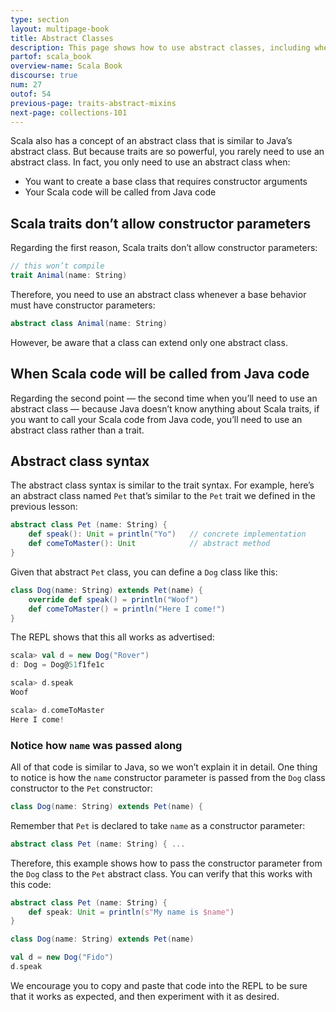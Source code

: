 ```yaml
---
type: section
layout: multipage-book
title: Abstract Classes
description: This page shows how to use abstract classes, including when and why you should use abstract classes.
partof: scala_book
overview-name: Scala Book
discourse: true
num: 27
outof: 54
previous-page: traits-abstract-mixins
next-page: collections-101
---
```




Scala also has a concept of an abstract class that is similar to Java’s abstract class. But because traits are so powerful, you rarely need to use an abstract class. In fact, you only need to use an abstract class when:

- You want to create a base class that requires constructor arguments
- Your Scala code will be called from Java code



## Scala traits don’t allow constructor parameters

Regarding the first reason, Scala traits don’t allow constructor parameters:

```scala
// this won’t compile
trait Animal(name: String)
```

Therefore, you need to use an abstract class whenever a base behavior must have constructor parameters:

```scala
abstract class Animal(name: String)
```

However, be aware that a class can extend only one abstract class.



## When Scala code will be called from Java code

Regarding the second point — the second time when you’ll need to use an abstract class — because Java doesn’t know anything about Scala traits, if you want to call your Scala code from Java code, you’ll need to use an abstract class rather than a trait.



## Abstract class syntax

The abstract class syntax is similar to the trait syntax. For example, here’s an abstract class named `Pet` that’s similar to the `Pet` trait we defined in the previous lesson:

```scala
abstract class Pet (name: String) {
    def speak(): Unit = println("Yo")   // concrete implementation
    def comeToMaster(): Unit            // abstract method
}
```

Given that abstract `Pet` class, you can define a `Dog` class like this:

```scala
class Dog(name: String) extends Pet(name) {
    override def speak() = println("Woof")
    def comeToMaster() = println("Here I come!")
}
```

The REPL shows that this all works as advertised:

```scala
scala> val d = new Dog("Rover")
d: Dog = Dog@51f1fe1c

scala> d.speak
Woof

scala> d.comeToMaster
Here I come!
```

### Notice how `name` was passed along

All of that code is similar to Java, so we won’t explain it in detail. One thing to notice is how the `name` constructor parameter is passed from the `Dog` class constructor to the `Pet` constructor:

```scala
class Dog(name: String) extends Pet(name) {
```

Remember that `Pet` is declared to take `name` as a constructor parameter:

```scala
abstract class Pet (name: String) { ...
```

Therefore, this example shows how to pass the constructor parameter from the `Dog` class to the `Pet` abstract class. You can verify that this works with this code:

```scala
abstract class Pet (name: String) {
    def speak: Unit = println(s"My name is $name")
}

class Dog(name: String) extends Pet(name)

val d = new Dog("Fido")
d.speak
```

We encourage you to copy and paste that code into the REPL to be sure that it works as expected, and then experiment with it as desired.








